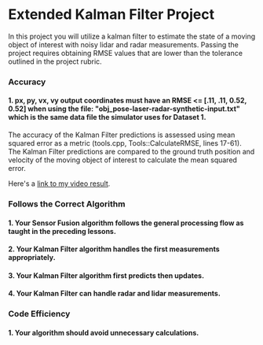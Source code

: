 # Extended Kalman Filter Project

In this project you will utilize a kalman filter to estimate the state of a moving object of interest with noisy lidar and radar measurements. Passing the project requires obtaining RMSE values that are lower than the tolerance outlined in the project rubric.

### Accuracy

#### 1. px, py, vx, vy output coordinates must have an RMSE <= [.11, .11, 0.52, 0.52] when using the file: "obj_pose-laser-radar-synthetic-input.txt" which is the same data file the simulator uses for Dataset 1.

The accuracy of the Kalman Filter predictions is assessed using mean squared error as a metric (tools.cpp, Tools::CalculateRMSE, lines 17-61).  The Kalman Filter predictions are compared to the ground truth position and velocity of the moving object of interest to calculate the mean squared error.

Here's a [link to my video result](./ekf_video.mp4).

### Follows the Correct Algorithm

#### 1. Your Sensor Fusion algorithm follows the general processing flow as taught in the preceding lessons.

#### 2. Your Kalman Filter algorithm handles the first measurements appropriately.



#### 3. Your Kalman Filter algorithm first predicts then updates.



#### 4. Your Kalman Filter can handle radar and lidar measurements.



### Code Efficiency

#### 1. Your algorithm should avoid unnecessary calculations.
